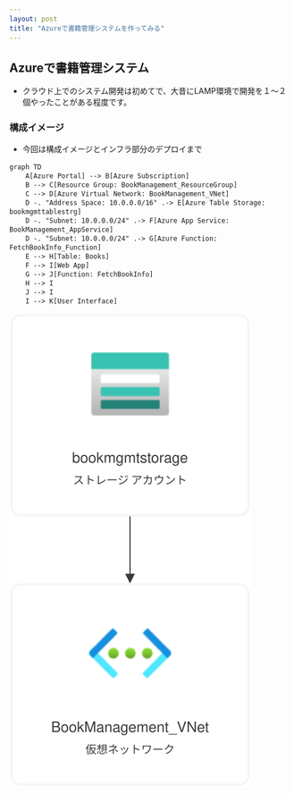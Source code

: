 ```yaml
---
layout: post
title: "Azureで書籍管理システムを作ってみる"
---
```


## Azureで書籍管理システム

- クラウド上でのシステム開発は初めてで、大昔にLAMP環境で開発を１～２個やったことがある程度です。

### 構成イメージ

- 今回は構成イメージとインフラ部分のデプロイまで

```mermaid!
graph TD
    A[Azure Portal] --> B[Azure Subscription]
    B --> C[Resource Group: BookManagement_ResourceGroup]
    C --> D[Azure Virtual Network: BookManagement_VNet]
    D -. "Address Space: 10.0.0.0/16" .-> E[Azure Table Storage: bookmgmttablestrg]
    D -. "Subnet: 10.0.0.0/24" .-> F[Azure App Service: BookManagement_AppService]
    D -. "Subnet: 10.0.0.0/24" .-> G[Azure Function: FetchBookInfo_Function]
    E --> H[Table: Books]
    F --> I[Web App]
    G --> J[Function: FetchBookInfo]
    H --> I
    J --> I
    I --> K[User Interface]
```

![リソース ビジュアライザー](BookManagement_ResourceGroup.svg)
